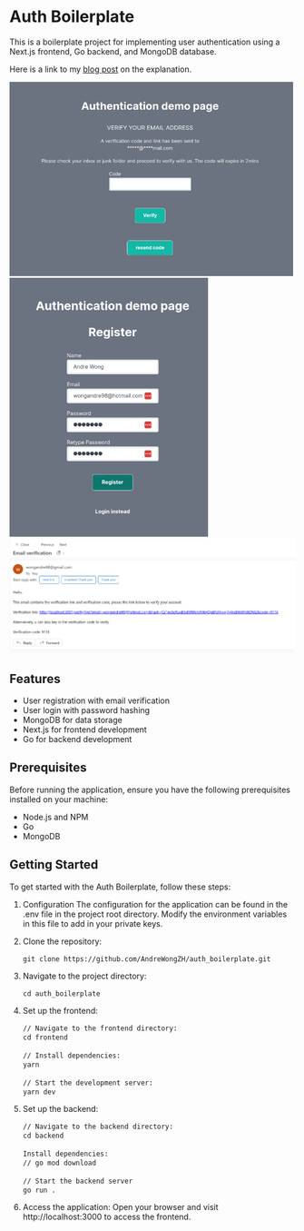 # Auth Boilerplate

This is a boilerplate project for implementing user authentication using a Next.js frontend, Go backend, and MongoDB database.

Here is a link to my [blog post](https://blog.wongandre.com/authentication-with-email-and-code-verification) on the explanation.

<img src="https://github.com/AndreWongZH/auth_boilerplate/blob/main/images/verify_page.png?raw=true" alt="verify_page" width="500px"/>
<br />
<img src="https://github.com/AndreWongZH/auth_boilerplate/blob/main/images/register_filled.png?raw=true" alt="register_page" width="350px"/>
<br />
<img src="https://github.com/AndreWongZH/auth_boilerplate/blob/main/images/verify_email.png?raw=true" alt="verify_email" />

<br />

## Features

- User registration with email verification
- User login with password hashing
- MongoDB for data storage
- Next.js for frontend development
- Go for backend development

## Prerequisites

Before running the application, ensure you have the following prerequisites installed on your machine:

- Node.js and NPM
- Go
- MongoDB

## Getting Started

To get started with the Auth Boilerplate, follow these steps:

1. Configuration
The configuration for the application can be found in the .env file in the project root directory. Modify the environment variables in this file to add in your private keys.

1. Clone the repository:
    ```
    git clone https://github.com/AndreWongZH/auth_boilerplate.git
    ```

1. Navigate to the project directory:
    ```
    cd auth_boilerplate
    ```

1. Set up the frontend:
    ```
    // Navigate to the frontend directory:
    cd frontend

    // Install dependencies:
    yarn

    // Start the development server:
    yarn dev
    ```

1. Set up the backend:
    ```
    // Navigate to the backend directory:
    cd backend

    Install dependencies:
    // go mod download

    // Start the backend server
    go run .
    ```

1. Access the application:
Open your browser and visit http://localhost:3000 to access the frontend.
